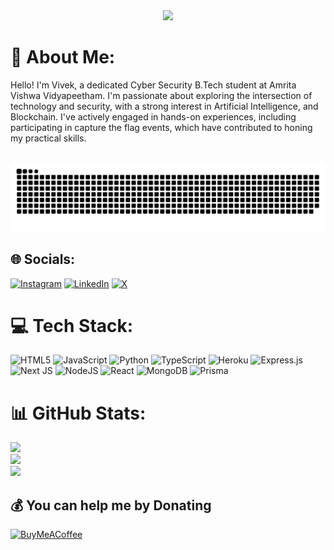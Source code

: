 <div align="center"><img src="https://readme-typing-svg.herokuapp.com?font=Dosis&size=35&pause=500&random=false&width=435&lines=Hi,+I'm+Dhivijit;A+Cyber+Security+Enthusiast;A+Web+Developer;" />
</div>


# 💫 About Me:
Hello! I'm Vivek, a dedicated Cyber Security B.Tech student at Amrita Vishwa Vidyapeetham. I'm passionate about exploring the intersection of technology and security, with a strong interest in Artificial Intelligence, and Blockchain. I've actively engaged in hands-on experiences, including participating in capture the flag events, which have contributed to honing my practical skills.
<br><br>
<div align="center">
<picture>
  <source media="(prefers-color-scheme: dark)" srcset="https://raw.githubusercontent.com/dhivijit/dhivijit/output/github-contribution-grid-snake-dark.svg">
  <source media="(prefers-color-scheme: light)" srcset="https://raw.githubusercontent.com/dhivijit/dhivijit/output/github-contribution-grid-snake.svg">
  <img alt="github contribution grid snake animation" src="https://raw.githubusercontent.com/dhivijit/dhivijit/output/github-contribution-grid-snake.svg">
</picture>
</div>


## 🌐 Socials:
[![Instagram](https://img.shields.io/badge/Instagram-E4405F?style=for-the-badge&logo=instagram&logoColor=white)](https://instagram.com/dhivijit) [![LinkedIn](https://img.shields.io/badge/LinkedIn-0077B5?style=for-the-badge&logo=linkedin&logoColor=white)](https://www.linkedin.com/in/vivekreddy06/) [![X](https://img.shields.io/badge/X-000000?style=for-the-badge&logo=x&logoColor=white)](https://x.com/dhivijit)

# 💻 Tech Stack:
![HTML5](https://img.shields.io/badge/html5-%23E34F26.svg?style=for-the-badge&logo=html5&logoColor=white) ![JavaScript](https://img.shields.io/badge/javascript-%23323330.svg?style=for-the-badge&logo=javascript&logoColor=%23F7DF1E) ![Python](https://img.shields.io/badge/python-3670A0?style=for-the-badge&logo=python&logoColor=ffdd54) ![TypeScript](https://img.shields.io/badge/typescript-%23007ACC.svg?style=for-the-badge&logo=typescript&logoColor=white) ![Heroku](https://img.shields.io/badge/heroku-%23430098.svg?style=for-the-badge&logo=heroku&logoColor=white) ![Express.js](https://img.shields.io/badge/express.js-%23404d59.svg?style=for-the-badge&logo=express&logoColor=%2361DAFB) ![Next JS](https://img.shields.io/badge/Next-black?style=for-the-badge&logo=next.js&logoColor=white) ![NodeJS](https://img.shields.io/badge/node.js-6DA55F?style=for-the-badge&logo=node.js&logoColor=white) ![React](https://img.shields.io/badge/react-%2320232a.svg?style=for-the-badge&logo=react&logoColor=%2361DAFB) ![MongoDB](https://img.shields.io/badge/MongoDB-%234ea94b.svg?style=for-the-badge&logo=mongodb&logoColor=white) ![Prisma](https://img.shields.io/badge/Prisma-3982CE?style=for-the-badge&logo=Prisma&logoColor=white)
# 📊 GitHub Stats:
![](https://github-readme-stats.vercel.app/api?username=dhivijit&theme=dark&hide_border=false&include_all_commits=false&count_private=false)<br/>
![](https://github-readme-streak-stats.herokuapp.com/?user=dhivijit&theme=dark&hide_border=false)<br/>
![](https://github-readme-stats.vercel.app/api/top-langs/?username=dhivijit&theme=dark&hide_border=false&include_all_commits=false&count_private=false&layout=compact)

  ## 💰 You can help me by Donating
  [![BuyMeACoffee](https://img.shields.io/badge/Buy%20Me%20a%20Coffee-ffdd00?style=for-the-badge&logo=buy-me-a-coffee&logoColor=black)](https://buymeacoffee.com/vivekreddy9036) 
